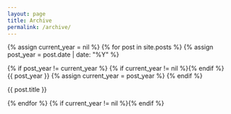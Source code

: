 ```yaml
---
layout: page
title: Archive
permalink: /archive/
---
```



{% assign current_year = nil %}
{% for post in site.posts %}
  {% assign post_year = post.date | date: "%Y" %}
  
  {% if post_year != current_year %}
    {% if current_year != nil %}{% endif %}
    {{ post_year }}
    {% assign current_year = post_year %}
  {% endif %}
  
  {{ post.title }}
  
{% endfor %}
{% if current_year != nil %}{% endif %}
